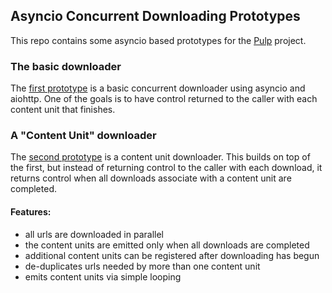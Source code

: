 ## Asyncio Concurrent Downloading Prototypes
This repo contains some asyncio based prototypes for the [Pulp](http://pulpproject.org/) project.


### The basic downloader

The [first prototype](https://github.com/bmbouter/asyncio_downloader_prototype/blob/master/async.py)
is a basic concurrent downloader using asyncio and aiohttp. One of the goals is to have control
returned to the caller with each content unit that finishes.


### A "Content Unit" downloader

The [second prototype](https://github.com/bmbouter/asyncio_downloader_prototype/blob/master/content_unit_downloader.py)
is a content unit downloader. This builds on top of the first, but instead of returning control to
the caller with each download, it returns control when all downloads associate with a content unit
are completed.

#### Features:
* all urls are downloaded in parallel
* the content units are emitted only when all downloads are completed
* additional content units can be registered after downloading has begun
* de-duplicates urls needed by more than one content unit
* emits content units via simple looping
